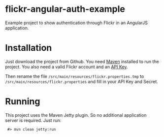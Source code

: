flickr-angular-auth-example
===========================

Example project to show authentication through Flickr in an AngularJS application.

Installation
============

Just download the project from Github. You need [Maven](http://maven.apache.org) installed to run the project. 
You also need a valid Flickr account and an [API Key](http://www.flickr.com/services/api/keys/).

Then rename the file `/src/main/resources/flickr.properties.tmp` to `/src/main/resources/flickr.properties` and fill 
in your API Key and Secret.

Running
=======

This project uses the Maven Jetty plugin. So no additional application server is required. Just run:

     #> mvn clean jetty:run

